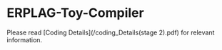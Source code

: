 # ERPLAG-Toy-Compiler

Please read [Coding Details](/coding_Details(stage 2).pdf) for relevant information.
